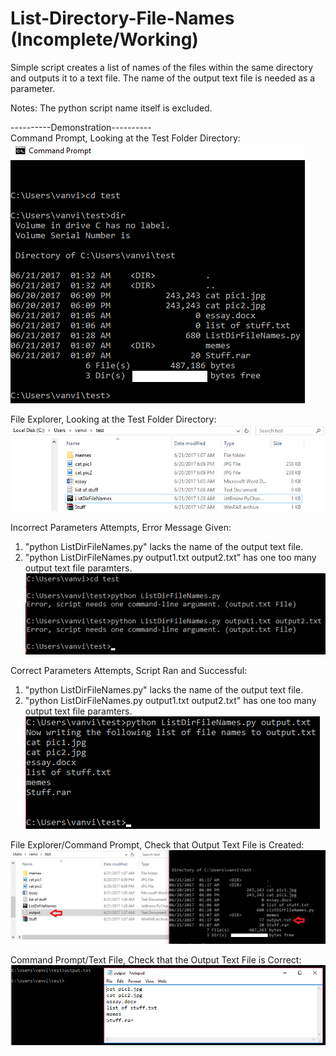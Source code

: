 # List-Directory-File-Names (Incomplete/Working)
Simple script creates a list of names of the files within the same directory and outputs it to a text file. The name of the output text file is needed as a parameter. <br />

Notes: The python script name itself is excluded. 

----------Demonstration----------<br />
Command Prompt, Looking at the Test Folder Directory: <br />
![cdmfolder](/demo/1.png)

File Explorer, Looking at the Test Folder Directory: <br />
![explorerfolder](/demo/2.png)

Incorrect Parameters Attempts, Error Message Given: <br />
1. "python ListDirFileNames.py" lacks the name of the output text file.
2. "python ListDirFileNames.py output1.txt output2.txt" has one too many output text file paramters.
![error](/demo/3.png)

Correct Parameters Attempts, Script Ran and Successful: <br />
1. "python ListDirFileNames.py" lacks the name of the output text file.
2. "python ListDirFileNames.py output1.txt output2.txt" has one too many output text file paramters.
![sucess](/demo/4.png)

File Explorer/Command Prompt, Check that Output Text File is Created: <br />
![check1](/demo/6.png)

Command Prompt/Text File, Check that the Output Text File is Correct: <br />
![check2](/demo/5.png)
